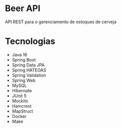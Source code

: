 # Beer API

API REST para o gerenciamento de estoques de cerveja

# Tecnologias

- Java 16
- Spring Boot
- Spring Data JPA
- Spring HATEOAS
- Spring Validation
- Spring Web
- MySQL
- Hibernate
- JUnit 5
- Mockito
- Hamcrest
- MapStruct
- Docker
- Make
